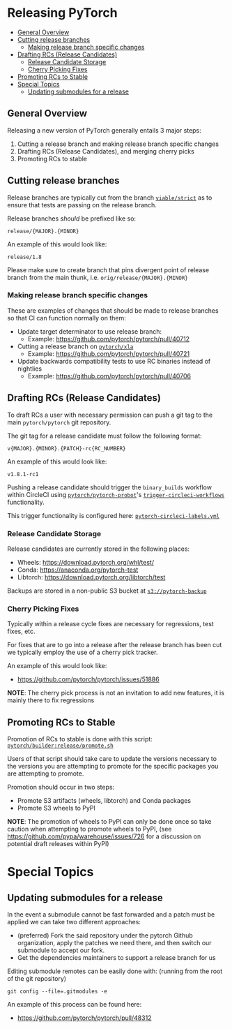 # Releasing PyTorch

<!-- toc -->

  - [General Overview](#general-overview)
  - [Cutting release branches](#cutting-release-branches)
    - [Making release branch specific changes](#making-release-branch-specific-changes)
  - [Drafting RCs (Release Candidates)](#drafting-rcs-release-candidates)
    - [Release Candidate Storage](#release-candidate-storage)
    - [Cherry Picking Fixes](#cherry-picking-fixes)
  - [Promoting RCs to Stable](#promoting-rcs-to-stable)
- [Special Topics](#special-topics)
  - [Updating submodules for a release](#updating-submodules-for-a-release)

<!-- tocstop -->

## General Overview

Releasing a new version of PyTorch generally entails 3 major steps:

1. Cutting a release branch and making release branch specific changes
2. Drafting RCs (Release Candidates), and merging cherry picks
3. Promoting RCs to stable

## Cutting release branches

Release branches are typically cut from the branch [`viable/strict`](https://github.com/pytorch/pytorch/tree/viable/strict) as to ensure that tests are passing on the release branch.

Release branches *should* be prefixed like so:
```
release/{MAJOR}.{MINOR}
```

An example of this would look like:
```
release/1.8
```

Please make sure to create branch that pins divergent point of release branch from the main thunk, i.e. `orig/release/{MAJOR}.{MINOR}`
### Making release branch specific changes

These are examples of changes that should be made to release branches so that CI can function normally on
them:

* Update target determinator to use release branch:
  * Example: https://github.com/pytorch/pytorch/pull/40712
* Cutting a release branch on [`pytorch/xla`](https://github.com/pytorch/xla)
  * Example: https://github.com/pytorch/pytorch/pull/40721
* Update backwards compatibility tests to use RC binaries instead of nightlies
  * Example: https://github.com/pytorch/pytorch/pull/40706

## Drafting RCs (Release Candidates)

To draft RCs a user with necessary permission can push a git tag to the main `pytorch/pytorch` git repository.

The git tag for a release candidate must follow the following format:
```
v{MAJOR}.{MINOR}.{PATCH}-rc{RC_NUMBER}
```

An example of this would look like:
```
v1.8.1-rc1
```

Pushing a release candidate should trigger the `binary_builds` workflow within CircleCI using [`pytorch/pytorch-probot`](https://github.com/pytorch/pytorch-probot)'s [`trigger-circleci-workflows`](trigger-circleci-workflows) functionality.

This trigger functionality is configured here: [`pytorch-circleci-labels.yml`](https://github.com/pytorch/pytorch/blob/master/.github/pytorch-circleci-labels.yml)

### Release Candidate Storage

Release candidates are currently stored in the following places:

* Wheels: https://download.pytorch.org/whl/test/
* Conda: https://anaconda.org/pytorch-test
* Libtorch: https://download.pytorch.org/libtorch/test

Backups are stored in a non-public S3 bucket at [`s3://pytorch-backup`](https://s3.console.aws.amazon.com/s3/buckets/pytorch-backup?region=us-east-1&tab=objects)

### Cherry Picking Fixes

Typically within a release cycle fixes are necessary for regressions, test fixes, etc.

For fixes that are to go into a release after the release branch has been cut we typically employ the use of a cherry pick tracker.

An example of this would look like:
* https://github.com/pytorch/pytorch/issues/51886

**NOTE**: The cherry pick process is not an invitation to add new features, it is mainly there to fix regressions

## Promoting RCs to Stable

Promotion of RCs to stable is done with this script:
[`pytorch/builder:release/promote.sh`](https://github.com/pytorch/builder/blob/master/release/promote.sh)

Users of that script should take care to update the versions necessary to the versions you are attempting to promote for the specific packages you are attempting to promote.

Promotion should occur in two steps:
* Promote S3 artifacts (wheels, libtorch) and Conda packages
* Promote S3 wheels to PyPI

**NOTE**: The promotion of wheels to PyPI can only be done once so take caution when attempting to promote wheels to PyPI, (see https://github.com/pypa/warehouse/issues/726 for a discussion on potential draft releases within PyPI)

# Special Topics

## Updating submodules for a release

In the event a submodule cannot be fast forwarded and a patch must be applied we can take two different approaches:

* (preferred) Fork the said repository  under the pytorch Github organization, apply the patches we need there, and then switch our submodule to accept our fork.
* Get the dependencies maintainers to support a release branch for us

Editing submodule remotes can be easily done with: (running from the root of the git repository)
```
git config --file=.gitmodules -e
```

An example of this process can be found here:

* https://github.com/pytorch/pytorch/pull/48312

